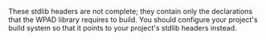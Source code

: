 These stdlib headers are not complete; they contain only the declarations that the WPAD library requires to build. You should configure your project's build system so that it points to your project's stdlib headers instead.